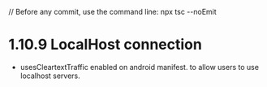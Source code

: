 // Before any commit, use the command line: npx tsc --noEmit

# 1.10.9 LocalHost connection

- usesCleartextTraffic enabled on android manifest. to allow users to use localhost servers.